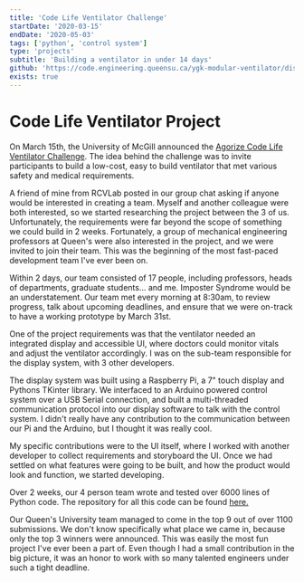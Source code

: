 ```yaml
---
title: 'Code Life Ventilator Challenge'
startDate: '2020-03-15'
endDate: '2020-05-03'
tags: ['python', 'control system']
type: 'projects'
subtitle: 'Building a ventilator in under 14 days'
github: 'https://code.engineering.queensu.ca/ygk-modular-ventilator/display-app'
exists: true
---
```


# Code Life Ventilator Project 
On March 15th, the University of McGill announced the <a>[Agorize Code Life Ventilator Challenge](https://www.agorize.com/en/challenges/code-life-challenge)</a>. The idea behind the challenge was to invite participants to build a low-cost, easy to build ventilator that met various safety and medical requirements. 

A friend of mine from RCVLab posted in our group chat asking if anyone would be interested in creating a team. Myself and another colleague were both interested, so we started researching the project between the 3 of us. 
Unfortunately, the requirements were far beyond the scope of something we could build in 2 weeks. Fortunately, a group of mechanical engineering professors at Queen's were also interested in the project, and we were invited to join their team. This was the beginning of the most fast-paced development team I've ever been on. 

Within 2 days, our team consisted of 17 people, including professors, heads of departments, graduate students... and me. Imposter Syndrome would be an understatement. Our team met every morning at 8:30am, to review progress, talk about upcoming deadlines, and ensure that we were on-track to have a working prototype by March 31st. 

One of the project requirements was that the ventilator needed an integrated display and accessible UI, where doctors could monitor vitals and adjust the ventilator accordingly. I was on the sub-team responsible for the display system, with 3 other developers. 

The display system was built using a Raspberry Pi, a 7" touch display and Pythons TKinter library. We interfaced to an Arduino powered control system over a USB Serial connection, and built a multi-threaded communication protocol into our display software to talk with the control system. I didn't really have any contribution to the communication between our Pi and the Arduino, but I thought it was really cool. 

My specific contributions were to the UI itself, where I worked with another developer to collect requirements and storyboard the UI. Once we had settled on what features were going to be built, and how the product would look and function, we started developing. 

Over 2 weeks, our 4 person team wrote and tested over 6000 lines of Python code. The repository for all this code can be found <a href='https://code.engineering.queensu.ca/ygk-modular-ventilator/display-app'>here.</a>

Our Queen's University team managed to come in the top 9 out of over 1100 submissions. We don't know specifically what place we came in, because only the top 3 winners were announced. This was easily the most fun project I've ever been a part of. Even though I had a small contribution in the big picture, it was an honor to work with so many talented engineers under such a tight deadline. 